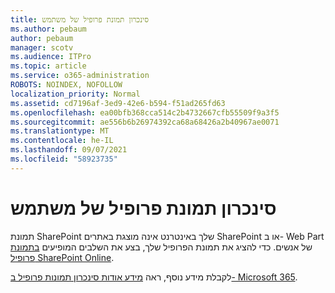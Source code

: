 ```yaml
---
title: סינכרון תמונת פרופיל של משתמש
ms.author: pebaum
author: pebaum
manager: scotv
ms.audience: ITPro
ms.topic: article
ms.service: o365-administration
ROBOTS: NOINDEX, NOFOLLOW
localization_priority: Normal
ms.assetid: cd7196af-3ed9-42e6-b594-f51ad265fd63
ms.openlocfilehash: ea00bfb368cca514c2b4732667cfb55509f9a3f5
ms.sourcegitcommit: ae556b6b26974392ca68a68426a2b40967ae0071
ms.translationtype: MT
ms.contentlocale: he-IL
ms.lasthandoff: 09/07/2021
ms.locfileid: "58923735"
---
```

# <a name="sync-a-users-profile-picture"></a>סינכרון תמונת פרופיל של משתמש

תמונת SharePoint שלך באינטרנט אינה מוצגת באתרים SharePoint או ב- Web Part של אנשים. כדי להציג את תמונת הפרופיל שלך, בצע את השלבים המופיעים [בתמונת פרופיל SharePoint Online](https://docs.microsoft.com/sharepoint/troubleshoot/administration/profile-picture-not-showing).

לקבלת מידע נוסף, ראה [מידע אודות סינכרון תמונות פרופיל ב- Microsoft 365](https://support.office.com/article/information-about-profile-picture-synchronization-in-office-365-20594d76-d054-4af4-a660-401133e3d48a).

